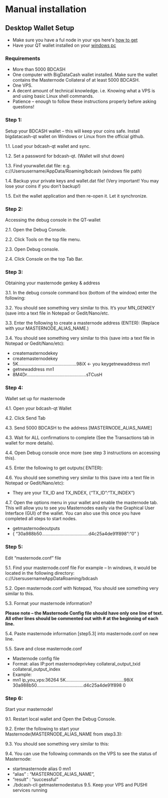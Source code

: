 # Manual installation

## Desktop Wallet Setup

- Make sure you have a ful node in your vps here's [how to get](en/wallet/fullnode.md)
- Have your QT wallet installed on your [windows pc](https://github.com/BdcashProtocol/bdcash-protocol/releases/latest)

### Requirements
-  More than 5000 BDCASH
- One computer with BigDataCash wallet installed. Make sure the wallet contains the Masternode Collateral of at least 5000 BDCASH.
- One VPS.
- A decent amount of technical knowledge. i.e. Knowing what a VPS is and using basic Linux shell commands.
-  Patience – enough to follow these instructions properly before asking questions!

###  Step 1:
Setup your BDCASH wallet – this will keep your coins safe. Install bigdatacash-qt wallet on Windows or Linux from the official github.

1.1. Load your bdcash-qt wallet and sync.

1.2. Set a password for bdcash-qt. (Wallet will shut down)

1.3. Find yourwallet.dat file: e.g. c://Usersusername/AppData/Roaming/bdcash (windows file path)

1.4. Backup your private keys and wallet.dat file! (Very important! You may lose your coins if you don’t backup!)

1.5. Exit the wallet application and then re-open it. Let it synchronize.

### Step 2:
Accessing the debug console in the QT-wallet

2.1. Open the Debug Console.

2.2. Click Tools on the top file menu.

2.3. Open Debug console.

2.4. Click Console on the top Tab Bar.

### Step 3: 
Obtaining your masternode genkey & address

3.1. In the debug console command box (bottom of the window) enter the following:

3.2. You should see something very similar to this. It’s your MN_GENKEY (save into a text file in Notepad or Gedit/Nano/etc.

3.3. Enter the following to create a masternode address (ENTER): (Replace with your MASTERNODE_ALIAS_NAME.)

3.4. You should see something very similar to this (save into a text file in Notepad or Gedit/Nano/etc):

- createmasternodekey
- createmasternodekey
- 5K……………………………………….98iX <- you keygetnewaddress mn1
- getnewaddress mn1
- 8M4Dr………………………………………..sTCusH

### Step 4:
Wallet set up for masternode

4.1. Open your bdcash-qt Wallet

4.2. Click Send Tab

4.3. Send 5000 BDCASH to the address [MASTERNODE_ALIAS_NAME]

4.3. Wait for ALL confirmations to complete (See the Transactions tab in wallet for more details).

4.4. Open Debug console once more (see step 3 instructions on accessing this).

4.5. Enter the following to get outputs( ENTER):

4.6. You should see something very similar to this (save into a text file in Notepad or Gedit/Nano/etc):

- They are your TX_ID and TX_INDEX, {“TX_ID”:“TX_INDEX”}

4.7. Open the options menu in your wallet and enable the masternode tab. This will allow you to see you Masternodes easily via the Graphical User Interface (GUI) of the wallet. You can also use this once you have completed all steps to start nodes.
- getmasternodeoutputs
- { “30a988b50……………………………….d4c25a4de91f898”:“0” }

### Step 5:
Edit “masternode.conf” file

5.1. Find your masternode.conf file For example – In windows, it would be located in the following directory: c://UsersusernameAppDataRoaming/bdcash

5.2. Open masternode.conf with Notepad, You should see something very similar to this.

5.3. Format your masternode information?

**Please note – the Masternode Config file should have only one line of text. All other lines should be commented out with # at the beginning of each line.**

5.4. Paste masternode information [step5.3] into masternode.conf on new line.

5.5. Save and close masternode.conf
-  Masternode config file
-  Format: alias IP:port masternodeprivkey collateral_output_txid collateral_output_index
-  Example:
- mn1 ip_you_vps:36264 5K……………………………………….98iX 30a988b50……………………………….d4c25a4de91f898 0

### Step 6: 
Start your masternode!

9.1. Restart local wallet and Open the Debug Console.

9.2. Enter the following to start your Masternode(MASTERNODE_ALIAS_NAME from step3.3):

9.3. You should see something very similar to this:

9.4. You can use the following commands on the VPS to see the status of Masternode:
- startmasternode alias 0 mn1
- “alias” : “MASTERNODE_ALIAS_NAME”,
- “result” : “successful”
- ./bdcash-cli getmasternodestatus
9.5. Keep your VPS and PUSHI services running

